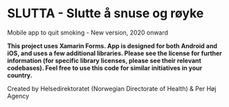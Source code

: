 # SLUTTA - Slutte å snuse og røyke
Mobile app to quit smoking - New version, 2020 onward

**This project uses Xamarin Forms. App is designed for both Android and iOS, and uses a few additional libraries. Please see the license for further information (for specific library licenses, please see their relevant codebases). Feel free to use this code for similar initiatives in your country.**

Created by Helsedirektoratet (Norwegian Directorate of Health) & Per Høj Agency
